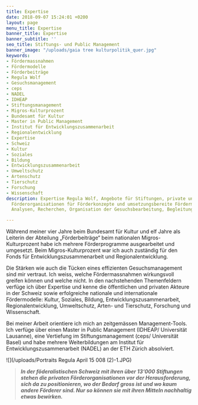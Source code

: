 ```yaml
---
title: Expertise
date: 2018-09-07 15:24:01 +0200
layout: page
menu_title: Expertise
banner_title: Expertise
banner_subtitle: ''
seo_title: Stiftungs- und Public Management
banner_image: "/uploads/gaia tree kulturpolitik_quer.jpg"
keywords:
- Fördermassnahmen
- Fördermodelle
- Förderbeiträge
- Regula Wolf
- Gesuchsmanagement
- ceps
- NADEL
- IDHEAP
- Stiftungsmanagement
- Migros-Kulturprozent
- Bundesamt für Kultur
- Master in Public Management
- Institut für Entwicklungszusammenarbeit
- Regionalentwicklung
- Expertise
- Schweiz
- Kultur
- Soziales
- Bildung
- Entwicklungszusammenarbeit
- Umweltschutz
- Artenschutz
- Tierschutz
- Forschung
- Wissenschaft
description: Expertise Regula Wolf, Angebote für Stiftungen, private und öffentliche
  Förderorganisationen für Förderkonzepte und umsetzungsbereite Fördermassnahmen,
  Analysen, Recherchen, Organisation der Gesuchsbearbeitung, Begleitung der Neupositionierung

---
```

Während meiner vier Jahre beim Bundesamt für Kultur und elf Jahre als Leiterin der Abteilung „Förderbeiträge“ beim nationalen Migros-Kulturprozent habe ich mehrere Förderprogramme ausgearbeitet und umgesetzt. Beim Migros-Kulturprozent war ich auch zuständig für den Fonds für Entwicklungszusammenarbeit und Regionalentwicklung. 

Die Stärken wie auch die Tücken eines effizienten Gesuchsmanagement sind mir vertraut. Ich weiss, welche Fördermassnahmen wirkungsvoll greifen können und welche nicht. In den nachstehenden Themenfeldern verfüge ich über Expertise und kenne die öffentlichen und privaten Akteure in der Schweiz sowie erfolgreiche nationale und internationale Fördermodelle: Kultur, Soziales, Bildung, Entwicklungszusammenarbeit, Regionalentwicklung, Umweltschutz, Arten- und Tierschutz, Forschung und Wissenschaft. 

Bei meiner Arbeit orientiere ich mich an zeitgemässen Management-Tools. Ich verfüge über einen Master in Public Management (IDHEAP/ Universität Lausanne), eine Vertiefung im Stiftungsmanagement (ceps/ Universität Basel) und habe mehrere Weiterbildungen am Institut für Entwicklungszusammenarbeit (NADEL) an der ETH Zürich absolviert.

![](/uploads/Portraits Regula April 15 008 (2)-1.JPG)

> **_In der föderalistischen Schweiz mit ihren über 13‘000 Stiftungen stehen die privaten Förderorganisationen vor der Herausforderung, sich da zu positionieren, wo der Bedarf gross ist und wo kaum andere Förderer sind. Nur so können sie mit ihren Mitteln nachhaltig etwas bewirken._**